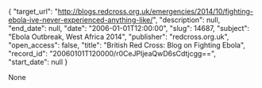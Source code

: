 {
  "target_url": "http://blogs.redcross.org.uk/emergencies/2014/10/fighting-ebola-ive-never-experienced-anything-like/", 
  "description": null, 
  "end_date": null, 
  "date": "2006-01-01T12:00:00", 
  "slug": 14687, 
  "subject": "Ebola Outbreak, West Africa 2014", 
  "publisher": "redcross.org.uk", 
  "open_access": false, 
  "title": "British Red Cross: Blog on Fighting Ebola", 
  "record_id": "20060101T120000/r0CeJPljeaQwD6sCdtjcgg==", 
  "start_date": null
}

None